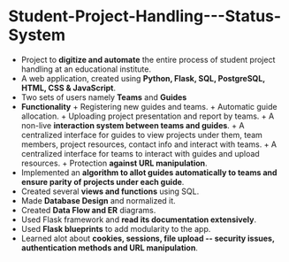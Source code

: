 # Student-Project-Handling---Status-System 

+ Project to **digitize and automate** the entire process of student project handling at an educational institute. 
+ A web application, created using **Python, Flask, SQL, PostgreSQL, HTML, CSS & JavaScript**. 
+ Two sets of users namely **Teams** and **Guides** 
+ **Functionality**
      + Registering new guides and teams.
      + Automatic guide allocation.
      + Uploading project presentation and report by teams. 
      + A non-live **interaction system between teams and guides**. 
      + A centralized interface for guides to view projects under them, team members, project resources, contact info and interact with teams. 
      + A centralized interface for teams to interact with guides and upload resources.
      + Protection **against URL manipulation**.
+ Implemented an **algorithm to allot guides automatically to teams and ensure parity of projects under each guide**.
+ Created several **views and functions** using SQL.
+ Made **Database Design** and normalized it.
+ Created **Data Flow and ER** diagrams. 
+ Used Flask framework and **read its documentation extensively**. 
+ Used **Flask blueprints** to add modularity to the app. 
+ Learned alot about **cookies, sessions, file upload -- security issues, authentication methods and URL manipulation**.  
